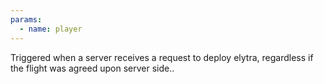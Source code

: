 ```yaml
---
params:
  - name: player
---
```


Triggered when a server receives a request to deploy elytra, regardless if the flight was agreed upon server side..
